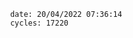 

                date: 20/04/2022 07:36:14
                cycles: 17220

                         